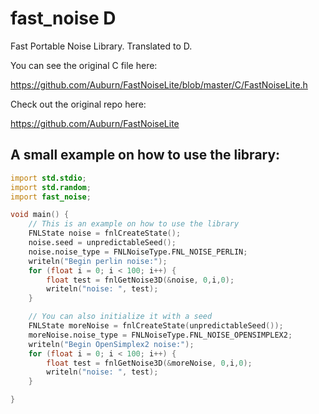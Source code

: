 # fast_noise D
 Fast Portable Noise Library. Translated to D.

 You can see the original C file here:
 
 https://github.com/Auburn/FastNoiseLite/blob/master/C/FastNoiseLite.h

 Check out the original repo here:

 https://github.com/Auburn/FastNoiseLite

## A small example on how to use the library:

```d
import std.stdio;
import std.random;
import fast_noise;

void main() {
    // This is an example on how to use the library
    FNLState noise = fnlCreateState();
    noise.seed = unpredictableSeed();
    noise.noise_type = FNLNoiseType.FNL_NOISE_PERLIN;
    writeln("Begin perlin noise:");
    for (float i = 0; i < 100; i++) {
        float test = fnlGetNoise3D(&noise, 0,i,0);
        writeln("noise: ", test);
    }

    // You can also initialize it with a seed
    FNLState moreNoise = fnlCreateState(unpredictableSeed());
    moreNoise.noise_type = FNLNoiseType.FNL_NOISE_OPENSIMPLEX2;
    writeln("Begin OpenSimplex2 noise:");
    for (float i = 0; i < 100; i++) {
        float test = fnlGetNoise3D(&moreNoise, 0,i,0);
        writeln("noise: ", test);
    }

}
```